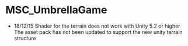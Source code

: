 # MSC_UmbrellaGame
- 18/12/15 
  Shader for the terrain does not work with Unity 5.2 or higher
  The asset pack has not been updated to support the new unity terrain structure
